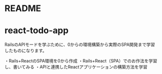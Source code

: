 # README
# react-todo-app
RailsのAPIモードを学ぶために、0からの環境構築から実際のSPA開発まで学習したものになります。

・Rails+ReactのSPA環境を0から作成
・Rails+React（SPA）でのお作法を学習し、書いてみる
・APIと連携したReactアプリケーションの構築方法を学習
